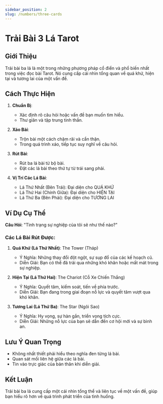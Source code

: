 ```yaml
---
sidebar_position: 2
slug: /numbers/three-cards
---
```


# Trải Bài 3 Lá Tarot

## Giới Thiệu

Trải bài ba lá là một trong những phương pháp cổ điển và phổ biến nhất trong việc đọc bài Tarot. Nó cung cấp cái nhìn tổng quan về quá khứ, hiện tại và tương lai của một vấn đề.

## Cách Thực Hiện

1. **Chuẩn Bị**: 
   - Xác định rõ câu hỏi hoặc vấn đề bạn muốn tìm hiểu.
   - Thư giãn và tập trung tinh thần.

2. **Xáo Bài**: 
   - Trộn bài một cách chậm rãi và cẩn thận.
   - Trong quá trình xáo, tiếp tục suy nghĩ về câu hỏi.

3. **Rút Bài**:
   - Rút ba lá bài từ bộ bài.
   - Đặt các lá bài theo thứ tự từ trái sang phải.

4. **Vị Trí Các Lá Bài**:
   - Lá Thứ Nhất (Bên Trái): Đại diện cho QUÁ KHỨ
   - Lá Thứ Hai (Chính Giữa): Đại diện cho HIỆN TẠI
   - Lá Thứ Ba (Bên Phải): Đại diện cho TƯƠNG LAI

## Ví Dụ Cụ Thể

**Câu Hỏi**: "Tình trạng sự nghiệp của tôi sẽ như thế nào?"

### Các Lá Bài Rút Được:
1. **Quá Khứ (Lá Thứ Nhất)**: The Tower (Tháp)
   - Ý Nghĩa: Những thay đổi đột ngột, sự sụp đổ của các kế hoạch cũ.
   - Diễn Giải: Bạn có thể đã trải qua những khó khăn hoặc mất mát trong sự nghiệp.

2. **Hiện Tại (Lá Thứ Hai)**: The Chariot (Cỗ Xe Chiến Thắng)
   - Ý Nghĩa: Quyết tâm, kiểm soát, tiến về phía trước.
   - Diễn Giải: Bạn đang trong giai đoạn nỗ lực và quyết tâm vượt qua khó khăn.

3. **Tương Lai (Lá Thứ Ba)**: The Star (Ngôi Sao)
   - Ý Nghĩa: Hy vọng, sự hàn gắn, triển vọng tích cực.
   - Diễn Giải: Những nỗ lực của bạn sẽ dẫn đến cơ hội mới và sự bình an.

## Lưu Ý Quan Trọng

- Không nhất thiết phải hiểu theo nghĩa đen từng lá bài.
- Quan sát mối liên hệ giữa các lá bài.
- Tin vào trực giác của bản thân khi diễn giải.

## Kết Luận

Trải bài ba lá cung cấp một cái nhìn tổng thể và liên tục về một vấn đề, giúp bạn hiểu rõ hơn về quá trình phát triển của tình huống.